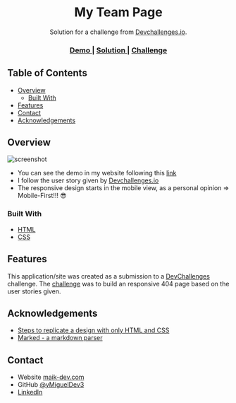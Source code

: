 <!-- Please update value in the {}  -->

<h1 align="center">My Team Page</h1>

<div align="center">
   Solution for a challenge from  <a href="http://devchallenges.io" target="_blank">Devchallenges.io</a>.
</div>

<div align="center">
  <h3>
    <a href="https://maik-dev.com/simplesites/my-team-page/index.html">
      Demo
    </a>
    <span> | </span>
    <a href="https://github.com/MiguelDev3/my-team-page">
      Solution
    </a>
    <span> | </span>
    <a href="https://devchallenges.io/challenges/hhmesazsqgKXrTkYkt0U">
      Challenge
    </a>
  </h3>
</div>

<!-- TABLE OF CONTENTS -->

## Table of Contents

- [Overview](#overview)
  - [Built With](#built-with)
- [Features](#features)
- [Contact](#contact)
- [Acknowledgements](#acknowledgements)

<!-- OVERVIEW -->

## Overview

![screenshot](https://maik-dev.com/simplesites/my-team-page/assets/Screenshot.PNG)

- You can see the demo in my website following this [link](https://maik-dev.com/simplesites/my-team-page/index.html)
- I follow the user story given by [Devchallenges.io](https://devchallenges.io/challenges/hhmesazsqgKXrTkYkt0U)
- The responsive design starts in the mobile view, as a personal opinion => Mobile-First!!! 😎

### Built With

<!-- This section should list any major frameworks that you built your project using. Here are a few examples.-->

- [HTML](https://developer.mozilla.org/es/docs/Web/HTML)
- [CSS](https://developer.mozilla.org/es/docs/Web/CSS)

## Features

<!-- List the features of your application or follow the template. Don't share the figma file here :) -->

This application/site was created as a submission to a [DevChallenges](https://devchallenges.io/challenges) challenge. The [challenge](https://devchallenges.io/challenges/hhmesazsqgKXrTkYkt0U) was to build an responsive 404 page based on the user stories given.


## Acknowledgements

<!-- This section should list any articles or add-ons/plugins that helps you to complete the project. This is optional but it will help you in the future. For exmpale -->

- [Steps to replicate a design with only HTML and CSS](https://devchallenges-blogs.web.app/how-to-replicate-design/)
- [Marked - a markdown parser](https://github.com/chjj/marked)

## Contact

- Website [maik-dev.com](https://maik-dev.com/)
- GitHub [@yMiguelDev3](https://github.com/MiguelDev3)
- [LinkedIn](https://www.linkedin.com/in/miguel-eduardo-chacon-callo-582401230/)

